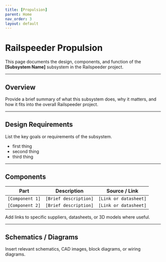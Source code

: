 ```yaml
---
title: [Propulsion]
parent: Home
nav_order: 3
layout: default
---
```


# Railspeeder Propulsion

This page documents the design, components, and function of the **[Subsystem
Name]** subsystem in the Railspeeder project.

---

## Overview

Provide a brief summary of what this subsystem does, why it matters, and how it
fits into the overall Railspeeder project.

---

## Design Requirements

List the key goals or requirements of the subsystem.

- first thing
- second thing
- third thing

---

## Components

| Part            | Description           | Source / Link         |
| --------------- | --------------------- | --------------------- |
| `[Component 1]` | `[Brief description]` | `[Link or datasheet]` |
| `[Component 2]` | `[Brief description]` | `[Link or datasheet]` |

Add links to specific suppliers, datasheets, or 3D models where useful.

---

## Schematics / Diagrams

Insert relevant schematics, CAD images, block diagrams, or wiring diagrams.
